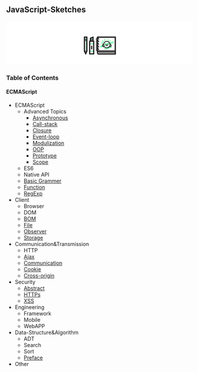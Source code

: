 ## JavaScript-Sketches

<img src="https://raw.githubusercontent.com/bison1994/kidney/gh-pages/sketch.png">

### Table of Contents

#### ECMAScript
- ECMAScript
  + Advanced Topics
    - [Asynchronous](https://github.com/bison1994/JavaScript-Sketches/blob/master/ECMAScript/Advanced%20Topic/Asynchronous.md)
    - [Call-stack](https://github.com/bison1994/JavaScript-Sketches/blob/master/ECMAScript/Advanced%20Topic/Call-stack.md)
    - [Closure](https://github.com/bison1994/JavaScript-Sketches/blob/master/ECMAScript/Advanced%20Topic/Closure.md)
    - [Event-loop](https://github.com/bison1994/JavaScript-Sketches/blob/master/ECMAScript/Advanced%20Topic/Event-loop.md)
    - [Modulization](https://github.com/bison1994/JavaScript-Sketches/blob/master/ECMAScript/Advanced%20Topic/Modulization.md)
    - [OOP](https://github.com/bison1994/JavaScript-Sketches/blob/master/ECMAScript/Advanced%20Topic/OOP.md)
    - [Prototype](https://github.com/bison1994/JavaScript-Sketches/blob/master/ECMAScript/Advanced%20Topic/Prototype.md)
    - [Scope](https://github.com/bison1994/JavaScript-Sketches/blob/master/ECMAScript/Advanced%20Topic/Scope.md)
  + ES6
  + Native API
  + [Basic Grammer](https://github.com/bison1994/JavaScript-Sketches/blob/master/ECMAScript/Basic.md)
  + [Function](https://github.com/bison1994/JavaScript-Sketches/blob/master/ECMAScript/Function.md)
  + [RegExp](https://github.com/bison1994/JavaScript-Sketches/blob/master/ECMAScript/RegExp.md)
- Client
  + Browser
  + DOM
  + [BOM](https://github.com/bison1994/JavaScript-Sketches/blob/master/Client/BOM.md)
  + [File](https://github.com/bison1994/JavaScript-Sketches/blob/master/Client/File.md)
  + [Observer](https://github.com/bison1994/JavaScript-Sketches/blob/master/Client/Observer.md)
  + [Storage](https://github.com/bison1994/JavaScript-Sketches/blob/master/Client/Storage.md)
- Communication&Transmission
  + HTTP
  + [Ajax](https://github.com/bison1994/JavaScript-Sketches/blob/master/Communication%20%26%20Transmission/Ajax.md)
  + [Communication](https://github.com/bison1994/JavaScript-Sketches/blob/master/Communication%20%26%20Transmission/Communication.md)
  + [Cookie](https://github.com/bison1994/JavaScript-Sketches/blob/master/Communication%20%26%20Transmission/Cookie.md)
  + [Cross-origin](https://github.com/bison1994/JavaScript-Sketches/blob/master/Communication%20%26%20Transmission/Cross-origin.md)
- Security
  + [Abstract](https://github.com/bison1994/JavaScript-Sketches/blob/master/Security/Abstract.md)
  + [HTTPs](https://github.com/bison1994/JavaScript-Sketches/blob/master/Security/HTTPs.md)
  + [XSS](https://github.com/bison1994/JavaScript-Sketches/blob/master/Security/XSS.md)
- Engineering
  + Framework
  + Mobile
  + WebAPP
- Data-Structure&Algorithm
  + ADT
  + Search
  + Sort
  + [Preface](https://github.com/bison1994/JavaScript-Sketches/blob/master/Data%20Structure%20%26%20Algorithm/Preface.md)
- Other